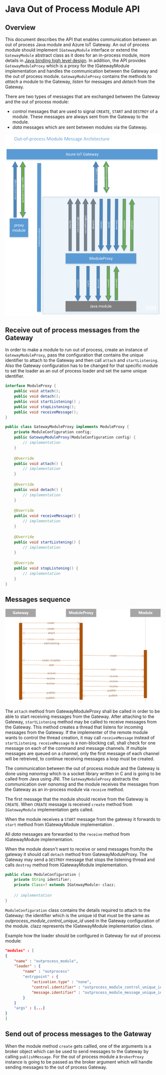 Java Out of Process Module API
==============================

Overview
--------

This document describes the API that enables communication between an out of process Java module and Azure IoT Gateway. 
An out of process module should implement `IGatewayModule` interface or extend the `GatewayModule` abstract class as it does for an in-process module, more details in [Java binding high level design](java_binding_hld.md). In addition, the API provides `GatewayModuleProxy` which is a proxy for the IGatewayModule implementation and handles the communication between the Gateway and the out of process module. 
`GatewayModuleProxy` contains the methods to *attach* a module to the Gateway, *listen* for messages and *detach* from the Gateway. 

There are two types of messages that are exchanged between the Gateway and the out of process module:

-  *control* messages that are used to signal `CREATE`, `START` and `DESTROY` of a module. These messages are always sent from the Gateway to the module.
-  *data* messages which are sent between modules via the Gateway.


![](java_oop_module_hld.png)

Receive out of process messages from the Gateway
------------------------------------------------

In order to make a module to run out of process, create an instance of `GatewayModuleProxy`, pass the configuration that contains the unique identifier to attach to the Gateway and then call `attach` and `startListening`. 
Also the Gateway configuration has to be changed for that specific module to set the loader as an out of process loader and set the same unique identifier. 

``` java
interface ModuleProxy {
	public void attach();
	public void detach();
	public void startListening() ;
	public void stopListening();
	public void receiveMessage();
}
```

``` java
public class GatewayModuleProxy implements ModuleProxy {
	private ModuleConfiguration config;
	public GatewayModuleProxy(ModuleConfiguration config) {
		// implementation
	}

	@Override
	public void attach() {
		// implementation	
	}
	
	@Override
	public void detach() {
		// implementation	
	}

	@Override
	public void receiveMessage() {
		// implementation
	}

	@Override
	public void startListening() {
		// implementation
	}

	@Override
	public void stopListening() {
		// implementation
	}
}
```

Messages sequence
-----------------

![](java_oop_messages_sequence.png)

The `attach` method from GatewayModuleProxy shall be called in order to be able to start receiving messages from the Gateway. After attaching to the Gateway, `startListening` method may be called to receive messages from the Gateway. This method creates a thread that listens for incoming messages from the Gateway. If the implementer of the remote module wants to control the thread creation, it may call `receiveMessage` instead of `startListening`. 
`receiveMessage` is a non-blocking call, shall check for one message on each of the command and message channels. If multiple messages are queued on a channel, only the first message of each channel will be retreived, to continue receiving messages a loop must be created.

The communication between the out of process module and the Gateway is done using *nanomsg* which is a socket library written in C and is going to be called from Java using JNI. 
The `GatewayModuleProxy` abstracts the communication over *nanomsg* and the module receives the messages from the Gateway as an in-process module via `receive` method.

The first message that the module should receive from the Gateway is `CREATE`. When `CREATE` message is received `create` method from `IGatewayModule` implementation gets called. 

When the module receives a `START` message from the gateway it forwards to `start` method from IGatewayModule implementation .

All *data* messages are forwarded to the `receive` method from IGatewayModule implementation.

When the module doesn't want to receive or send messages from/to the gateway it should call `detach` method from GatewayModuleProxy. The Gateway may send a `DESTROY` message that stops the listening thread and calls `destroy` method from IGatewayModule implementation.

``` java
public class ModuleConfiguration {
	private String identifier;
	private Class<? extends IGatewayModule> clazz;
    
	// implementation
}
```

`ModuleConfiguration` class contains the details required to attach to the Gateway: the identifier which is the unique id that must be the same as *outprocess_module_control_unique_id* used in the Gateway configuration of the module.
clazz represents the IGatewayModule implementation class.

Example how the loader should be configured in Gateway for out of process module:

``` json
"modules" : [
{ 
    "name" : "outprocess_module",
    "loader" : {
        "name" : "outprocess"
        "entrypoint" : {
            "activation.type" : "none",
            "control.identifier" : "outprocess_module_control_unique_id",
            "message.identifier" : "outprocess_module_message_unique_id",
        }
    }
    "args" : {...}
}
]
```

Send out of process messages to the Gateway
-------------------------------------------

When the module method `create` gets callled, one of the arguments is a broker object which can be used to send messages to the Gateway by calling `publishMessage`. 
For the out of process module a `BrokerProxy` instance is going to be passed as the broker argument which will handle sending messages to the out of process Gateway.